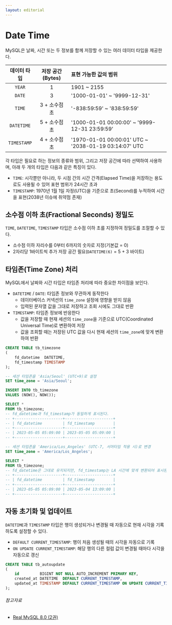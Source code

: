 ```yaml
---
layout: editorial
---
```


# Date Time

MySQL은 날짜, 시간 또는 두 정보를 함께 저장할 수 있는 여러 데이터 타입을 제공한다.

|   데이터 타입    | 저장 공간(Bytes) | 표현 가능한 값의 범위                                           |
|:-----------:|:------------:|:-------------------------------------------------------|
|   `YEAR`    |      1       | 1901 \~ 2155                                           |
|   `DATE`    |      3       | '1000-01-01' \~ '9999-12-31'                           |
|   `TIME`    |  3 + 소수점 초   | '-838:59:59' \~ '838:59:59'                            |
| `DATETIME`  |  5 + 소수점 초   | '1000-01-01 00:00:00' \~ '9999-12-31 23:59:59'         |
| `TIMESTAMP` |  4 + 소수점 초   | '1970-01-01 00:00:01' UTC \~ '2038-01-19 03:14:07' UTC |

각 타입은 필요로 하는 정보의 종류와 범위, 그리고 저장 공간에 따라 선택하여 사용하며, 아래 두 개의 타입은 다음과 같은 특징이 있다.

- `TIME`: 시각뿐만 아니라, 두 시점 간의 시간 간격(Elapsed Time)을 저장하는 용도로도 사용될 수 있어 표현 범위가 24시간 초과
- `TIMESTAMP`: 1970년 1월 1일 자정(UTC)을 기준으로 초(Second)를 누적하여 시간을 표현(2038년 이슈에 취약점 존재)

## 소수점 이하 초(Fractional Seconds) 정밀도

`TIME`, `DATETIME`, `TIMESTAMP` 타입은 소수점 이하 초를 지정하여 정밀도를 조절할 수 있다.

- 소수점 이하 자리수를 0부터 6까지의 숫자로 지정(기본값 = 0)
- 2자리당 1바이트씩 추가 저장 공간 필요(`DATETIME(6)` = 5 + 3 바이트)

## 타임존(Time Zone) 처리

MySQL에서 날짜와 시간 타입은 타임존 처리에 따라 중요한 차이점을 보인다.

- `DATETIME` / `DATE`: 타임존 정보와 무관하게 동작한다
    - 데이터베이스 커넥션의 `time_zone` 설정에 영향을 받지 않음
    - 입력된 문자열 값을 그대로 저장하고 조회 시에도 그대로 반환
- `TIMESTAMP`: 타임존 정보에 반응한다
    - 값을 저장할 때 현재 세션의 `time_zone`을 기준으로 UTC(Coordinated Universal Time)로 변환하여 저장
    - 값을 조회할 때는 저장된 UTC 값을 다시 현재 세션의 `time_zone`에 맞게 변환하여 반환

```sql
CREATE TABLE tb_timezone
(
    fd_datetime  DATETIME,
    fd_timestamp TIMESTAMP
);

-- 세션 타임존을 'Asia/Seoul' (UTC+9)로 설정
SET time_zone = 'Asia/Seoul';

INSERT INTO tb_timezone
VALUES (NOW(), NOW());

SELECT *
FROM tb_timezone;
-- fd_datetime과 fd_timestamp가 동일하게 표시된다.
-- +---------------------+---------------------+
-- | fd_datetime         | fd_timestamp        |
-- +---------------------+---------------------+
-- | 2023-05-05 05:09:00 | 2023-05-05 05:09:00 |
-- +---------------------+---------------------+

-- 세션 타임존을 'America/Los_Angeles' (UTC-7, 서머타임 적용 시)로 변경
SET time_zone = 'America/Los_Angeles';

SELECT *
FROM tb_timezone;
-- fd_datetime은 그대로 유지되지만, fd_timestamp는 LA 시간에 맞게 변환되어 표시된다.
-- +---------------------+---------------------+
-- | fd_datetime         | fd_timestamp        |
-- +---------------------+---------------------+
-- | 2023-05-05 05:09:00 | 2023-05-04 13:09:00 |
-- +---------------------+---------------------+
```

## 자동 초기화 및 업데이트

`DATETIME`과 `TIMESTAMP` 타입은 행이 생성되거나 변경될 때 자동으로 현재 시각을 기록하도록 설정할 수 있다.

- `DEFAULT CURRENT_TIMESTAMP`: 행이 처음 생성될 때의 시각을 자동으로 기록
- `ON UPDATE CURRENT_TIMESTAMP`: 해당 행의 다른 컬럼 값이 변경될 때마다 시각을 자동으로 갱신

```sql
CREATE TABLE tb_autoupdate
(
    id         BIGINT NOT NULL AUTO_INCREMENT PRIMARY KEY,
    created_at DATETIME  DEFAULT CURRENT_TIMESTAMP,
    updated_at TIMESTAMP DEFAULT CURRENT_TIMESTAMP ON UPDATE CURRENT_TIMESTAMP
);
```

###### 참고자료

- [Real MySQL 8.0 (2권)](https://kobic.net/book/bookInfo/view.do?isbn=9791158392727)
